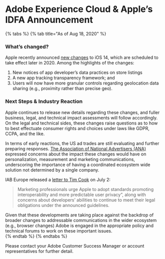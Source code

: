 # Adobe Experience Cloud & Apple’s IDFA Announcement

{% tabs %}
{% tab title="As of Aug 18, 2020" %}
### What’s changed?

Apple recently announced [new changes](https://developer.apple.com/app-store/user-privacy-and-data-use/) to iOS 14, which are scheduled to take effect later in 2020. Among the highlights of the changes: 

1. New notices of app developer’s data practices on store listings 
2. A new app tracking transparency framework; and
3. Users will now have more granular controls regarding geolocation data sharing \(e.g., proximity rather than precise geo\).

### Next Steps & Industry Reaction

Apple continues to release new details regarding these changes, and fuller business, legal, and technical impact assessments will follow accordingly. On the legal and technical sides, these changes raise questions as to how to best effectuate consumer rights and choices under laws like GDPR, CCPA, and the like. 

In terms of early reactions, the US ad trades are still evaluating and further preparing responses. [The Association of National Advertisers \(ANA\)](https://www.ana.net/content/show/id/60948) expressed concerns about the impact these changes would have on personalization, measurement and marketing communications, underscoring the importance of having a coordinated ecosystem wide solution not determined by a single company.  

IAB Europe released a [letter to Tim Cook](https://iabeurope.eu/all-news/marketing-professionals-urge-apple-to-adopt-standards-promoting-interoperability-and-more-predictable-user-privacy/) on July 2:

> Marketing professionals urge Apple to adopt standards promoting interoperability and more predictable user privacy”, along with concerns about developers’ abilities to continue to meet their legal obligations under the announced guidelines.

Given that these developments are taking place against the backdrop of broader changes to addressable communications in the wider ecosystem \(e.g., browser changes\) Adobe is engaged in the appropriate policy and technical forums to work on these important issues.   
{% endtab %}
{% endtabs %}

Please contact your Adobe Customer Success Manager or account representatives for further detail.

